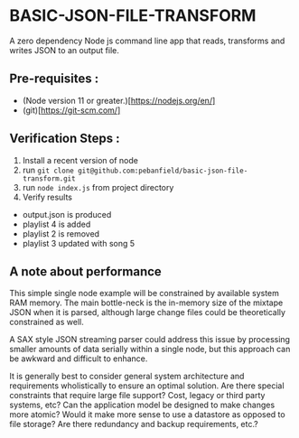 # BASIC-JSON-FILE-TRANSFORM

A zero dependency Node js command line app that reads, transforms and writes JSON to an output file.

## Pre-requisites :

- (Node version 11 or greater.)[https://nodejs.org/en/]
- (git)[https://git-scm.com/]

## Verification Steps :

1. Install a recent version of node
2. run ``` git clone git@github.com:pebanfield/basic-json-file-transform.git ```
3. run ``` node index.js ``` from project directory
4. Verify results
 - output.json is produced
 - playlist 4 is added
 - playlist 2 is removed
 - playlist 3 updated with song 5

## A note about performance

This simple single node example will be constrained by available system RAM memory. The main bottle-neck is the in-memory size of the mixtape JSON when it is parsed, although large change files could be theoretically constrained as well.

A SAX style JSON streaming parser could address this issue by processing smaller amounts of data serially within a single node, but this approach can be awkward and difficult to enhance. 

It is generally best to consider general system architecture and requirements wholistically to ensure an optimal solution. Are there special constraints that require large file support? Cost, legacy or third party systems, etc? Can the application model be designed to make changes more atomic? Would it make more sense to use a datastore as opposed to file storage? Are there redundancy and backup requirements, etc.?

